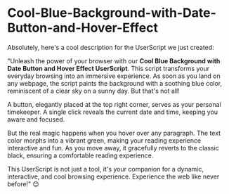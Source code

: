 # Cool-Blue-Background-with-Date-Button-and-Hover-Effect
Absolutely, here's a cool description for the UserScript we just created:

"Unleash the power of your browser with our **Cool Blue Background with Date Button and Hover Effect UserScript**. This script transforms your everyday browsing into an immersive experience. As soon as you land on any webpage, the script paints the background with a soothing blue color, reminiscent of a clear sky on a sunny day. But that's not all!

A button, elegantly placed at the top right corner, serves as your personal timekeeper. A single click reveals the current date and time, keeping you aware and focused.

But the real magic happens when you hover over any paragraph. The text color morphs into a vibrant green, making your reading experience interactive and fun. As you move away, it gracefully reverts to the classic black, ensuring a comfortable reading experience.

This UserScript is not just a tool, it's your companion for a dynamic, interactive, and cool browsing experience. Experience the web like never before!" 😊
